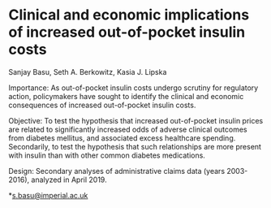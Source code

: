 # Clinical and economic implications of increased out-of-pocket insulin costs

Sanjay Basu, Seth A. Berkowitz, Kasia J. Lipska

Importance: As out-of-pocket insulin costs undergo scrutiny for regulatory action, policymakers have sought to identify the clinical and economic consequences of increased out-of-pocket insulin costs.

Objective: To test the hypothesis that increased out-of-pocket insulin prices are related to significantly increased odds of adverse clinical outcomes from diabetes mellitus, and associated excess healthcare spending. Secondarily, to test the hypothesis that such relationships are more present with insulin than with other common diabetes medications. 

Design: Secondary analyses of administrative claims data (years 2003-2016), analyzed in April 2019. 

*s.basu@imperial.ac.uk
